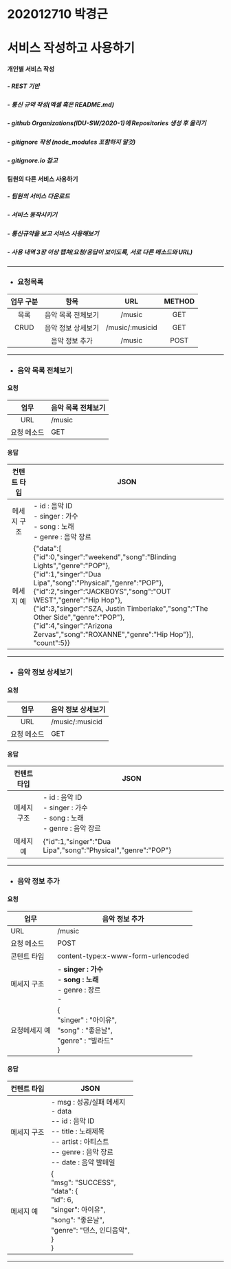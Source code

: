 202012710 박경근
===
서비스 작성하고 사용하기
===

#### 개인별 서비스 작성

##### - REST 기반

##### - 통신 규약 작성(엑셀 혹은 README.md)

##### - github Organizations(IDU-SW/2020-1)에 Repositories 생성 후 올리기

##### - gitignore 작성 (node_modules 포함하지 말것)

##### - gitignore.io 참고

#### 팀원의 다른 서비스 사용하기

##### - 팀원의 서비스 다운로드

##### - 서비스 동작시키기

##### - 통신규약을 보고 서비스 사용해보기

##### - 사용 내역 3장 이상 캡쳐(요청/응답이 보이도록, 서로 다른 메소드와 URL)

--------------

- ### 요청목록


| 업무 구분 |        항목        |       URL       | METHOD |
| :-------: | :----------------: | :-------------: | :----: |
|   목록    | 음악 목록 전체보기 |     /music     |  GET   |
|   CRUD    | 음악 정보 상세보기 |   /music/:musicid|  GET   |
|           |   음악 정보 추가   |     /music     |  POST  |

--------------

- ### 음악 목록 전체보기

#### 요청

|    업무     | 음악 목록 전체보기 |
| :---------: | ------------------ |
|     URL     | /music            |
| 요청 메소드 | GET                |

#### 응답

| 컨텐트 타입 | JSON                                                         |
| :---------: | ------------------------------------------------------------ |
| 메세지 구조 | - id : 음악 ID<br />- singer : 가수<br />- song : 노래<br />- genre : 음악 장르<br /> |
|  메세지 예  | {"data":[ <br/>{"id":0,"singer":"weekend","song":"Blinding Lights","genre":"POP"}, <br/>{"id":1,"singer":"Dua Lipa","song":"Physical","genre":"POP"}, <br/>{"id":2,"singer":"JACKBOYS","song":"OUT WEST","genre":"Hip Hop"}, <br/>{"id":3,"singer":"SZA, Justin Timberlake","song":"The Other Side","genre":"POP"}, <br/>{"id":4,"singer":"Arizona Zervas","song":"ROXANNE","genre":"Hip Hop"}], <br/>"count":5}}

--------------

- ### 음악 정보 상세보기

#### 요청

|     업무      | 음악 정보 상세보기                                           |
| :-----------: | ------------------------------------------------------------ |
|      URL      | /music/:musicid                                                   |
|  요청 메소드  | GET                                                          |

#### 응답

| 컨텐트 타입 | JSON                                                         |
| :---------: | ------------------------------------------------------------ |
| 메세지 구조 | - id : 음악 ID<br />- singer : 가수<br />- song : 노래<br />- genre : 음악 장르<br /> |
|  메세지 예  | {"id":1,"singer":"Dua Lipa","song":"Physical","genre":"POP"}

--------------

- ### 음악 정보 추가

#### 요청

| 업무          | 음악 정보 추가                                               |
| ------------- | ------------------------------------------------------------ |
| URL           | /music                                                      |
| 요청 메소드   | POST                                                         |
| 콘텐트 타입   | content-type:x-www-form-urlencoded                           |
| 메세지 구조   | - **singer : 가수**<br />- **song : 노래**<br />- genre : 장르<br />- |
| 요청메세지 예 | { <br/> "singer" : "아이유",<br/> "song" : "좋은날",<br/> "genre" : "발라드"<br/>} |

#### 응답

| 컨텐트 타입 | JSON                                                         |
| ----------- | ------------------------------------------------------------ |
| 메세지 구조 | - msg : 성공/실패 메세지<br />- data<br />-- id : 음악 ID<br />-- title : 노래제목<br />-- artist : 아티스트<br />-- genre : 음악 장르<br />-- date : 음악 발매일 |
| 메세지 예   | {<br/>    "msg": "SUCCESS",<br/>    "data": {<br/>        "id": 6,<br/>        "singer": 아이유",<br/>        "song": "좋은날",<br/>        "genre": "댄스, 인디음악",<br/>}<br/>} |

--------------

